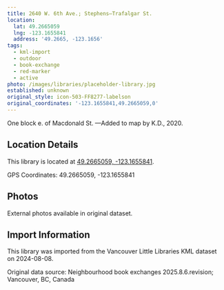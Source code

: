 ```yaml
---
title: 2640 W. 6th Ave.; Stephens—Trafalgar St.
location:
  lat: 49.2665059
  lng: -123.1655841
  address: '49.2665, -123.1656'
tags:
  - kml-import
  - outdoor
  - book-exchange
  - red-marker
  - active
photo: /images/libraries/placeholder-library.jpg
established: unknown
original_style: icon-503-FF8277-labelson
original_coordinates: '-123.1655841,49.2665059,0'
---
```

One block e. of Macdonald St.
—Added to map by K.D., 2020.

## Location Details

This library is located at [49.2665059, -123.1655841](https://www.google.com/maps?q=49.2665059,-123.1655841).

GPS Coordinates: 49.2665059, -123.1655841

## Photos

External photos available in original dataset.

## Import Information

This library was imported from the Vancouver Little Libraries KML dataset on 2024-08-08.

Original data source: Neighbourhood book exchanges 2025.8.6.revision; Vancouver, BC, Canada
